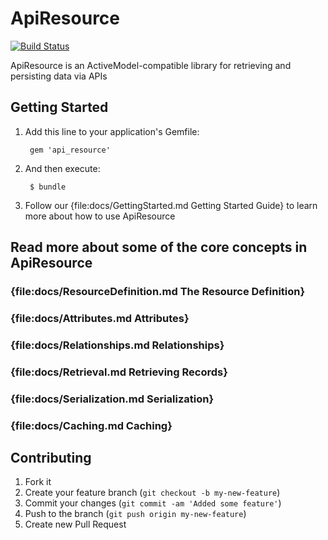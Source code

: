# ApiResource

[![Build Status](https://travis-ci.org/LifebookerInc/api_resource.png)](https://travis-ci.org/LifebookerInc/api_resource)

ApiResource is an ActiveModel-compatible library for retrieving and
persisting data via APIs

## Getting Started

1. Add this line to your application's Gemfile:

        gem 'api_resource'

1. And then execute:

        $ bundle

1. Follow our {file:docs/GettingStarted.md Getting Started Guide} to learn more about how to use ApiResource

## Read more about some of the core concepts in ApiResource

### {file:docs/ResourceDefinition.md The Resource Definition}
### {file:docs/Attributes.md Attributes}
### {file:docs/Relationships.md Relationships}
### {file:docs/Retrieval.md Retrieving Records}
### {file:docs/Serialization.md Serialization}
### {file:docs/Caching.md Caching}


## Contributing

1. Fork it
2. Create your feature branch (`git checkout -b my-new-feature`)
3. Commit your changes (`git commit -am 'Added some feature'`)
4. Push to the branch (`git push origin my-new-feature`)
5. Create new Pull Request
